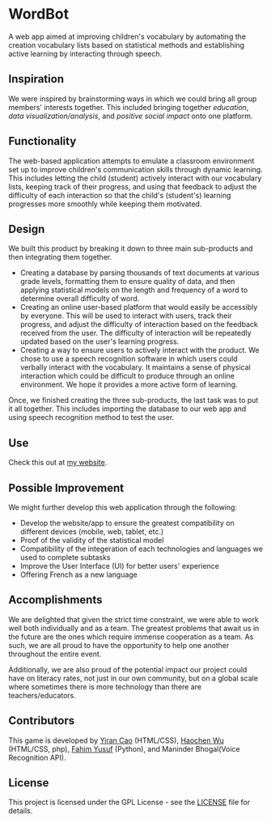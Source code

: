 # WordBot
A web app aimed at improving children's vocabulary by automating the creation vocabulary lists based on statistical methods and establishing active learning by interacting through speech.

## Inspiration

We were inspired by brainstorming ways in which we could bring all group members' interests together. This included bringing together _education_, _data visualization/analysis_, and _positive social impact_ onto one platform.

## Functionality
The web-based application attempts to emulate a classroom environment set up to improve children's communication skills through dynamic learning. This includes letting the child (student) actively interact with our vocabulary lists, keeping track of their progress, and using that feedback to adjust the difficulty of each interaction so that the child's (student's) learning progresses more smoothly while keeping them motivated.

## Design
We built this product by breaking it down to three main sub-products and then integrating them together.

* Creating a database by parsing thousands of text documents at various grade levels, formatting them to ensure quality of data, and then applying statistical models on the length and frequency of a word to determine overall difficulty of word. 
* Creating an online user-based platform that would easily be accessibly by everyone. This will be used to interact with users, track their progress, and adjust the difficulty of interaction based on the feedback received from the user. The difficulty of interaction will be repeatedly updated based on the user's learning progress. 
* Creating a way to ensure users to actively interact with the product. We chose to use a speech recognition software in which users could verbally interact with the vocabulary. It maintains a sense of physical interaction which could be difficult to produce through an online environment. We hope it provides a more active form of learning. 

Once, we finished creating the three sub-products, the last task was to put it all together. This includes importing the database to our web app and using speech recognition method to test the user.

## Use
Check this out at [my website](https://www.student.cs.uwaterloo.ca/~h286wu/WordBot/index.html).

## Possible Improvement
We might further develop this web application through the following: 
* Develop the website/app to ensure the greatest compatibility on different devices (mobile, web, tablet, etc.)
* Proof of the validity of the statistical model
* Compatibility of the integeration of each technologies and languages we used to complete subtasks
* Improve the User Interface (UI) for better users' experience
* Offering French as a new language

## Accomplishments
We are delighted that given the strict time constraint, we were able to work well both individually and as a team. The greatest problems that await us in the future are the ones which require immense cooperation as a team. As such, we are all proud to have the opportunity to help one another throughout the entire event.

Additionally, we are also proud of the potential impact our project could have on literacy rates, not just in our own community, but on a global scale where sometimes there is more technology than there are teachers/educators.

## Contributors
This game is developed by [Yiran Cao](https://github.com/yiran0427) (HTML/CSS), [Haochen Wu](https://github.com/JasonWu1103) (HTML/CSS, php), [Fahim Yusuf](https://github.com/TinyThugTim) (Python), and Maninder Bhogal(Voice Recognition API). 

## License

This project is licensed under the GPL License - see the [LICENSE](LICENSE) file for details.
